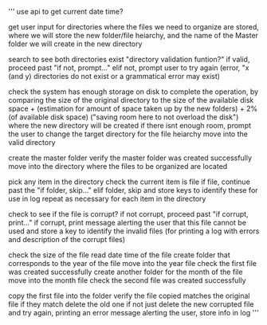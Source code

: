 ''' 
use api to get current date time?

get user input for directories where the files we need to organize are stored, where we will store the new folder/file heiarchy, and the name of the Master folder we will create in the new directory

search to see both directories exist
"directory validation funtion?"
if valid, proceed past "if not, prompt..."
    elif not, prompt user to try again (error, "x (and y) directories do not exist or a grammatical error may exist)
    
check the system has enough storage on disk to complete the operation, by comparing the size of the original directory to the size of the available disk space + (estimation for amount of space taken up by the new folders) + 2%(of available disk space) ("saving room here to not overload the disk") where the new directory will be created
if there isnt enough room, prompt the user to change the target directory for the file heiarchy
move into the valid directory

create the master folder
verify the master folder was created successfully
move into the directory where the files to be organized are located

pick any item in the directory
check the current item is file
if file, continue past the "if folder, skip..."
    elif folder, skip and store keys to identify these for use in log
repeat as necessary for each item in the directory

check to see if the file is corrupt?
if not corrupt, proceed past "if corrupt, print..."
if corrupt, print message alerting the user that this file cannot be used and store a key to identify the invalid files (for printing a log with errors and description of the corrupt files)

check the size of the file
read date time of the file
create folder that corresponds to the year of the file
move into the year file
check the first file was created successfully
create another folder for the month of the file
move into the month file
check the second file was created successfully

copy the first file into the folder
verify the file copied matches the original file
if they match delete the old one
if not just delete the new corrupted file and try again, printing an error message alerting the user, store info in log
'''
